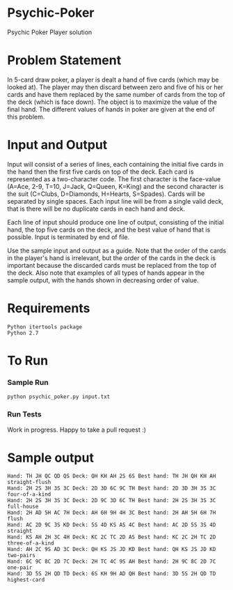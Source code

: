 # Psychic-Poker

Psychic Poker Player solution

# Problem Statement

In 5-card draw poker, a player is dealt a hand of five cards (which may be 
looked at).  The player may then discard between zero and five of his or her 
cards and have them replaced by the same number of cards from the top of 
the deck (which is face down).  The object is to maximize the value of the 
final hand.  The different values of hands in poker are given at the end of 
this problem.

# Input and Output

Input will consist of a series of lines, each containing the initial five cards in the hand then the first five cards on top of the deck. Each card is represented as a two-character code. The first character is the face-value (A=Ace, 2-9, T=10, J=Jack, Q=Queen, K=King) and the second character is the suit (C=Clubs, D=Diamonds, H=Hearts, S=Spades). Cards will be separated by single spaces. Each input line will be from a single valid deck, that is there will be no duplicate cards in each hand and deck.

Each line of input should produce one line of output, consisting of the initial hand, the top five cards on the deck, and the best value of hand that is possible. Input is terminated by end of file.

Use the sample input and output as a guide. Note that the order of the cards in the player's hand is irrelevant, but the order of the cards in the deck is important because the discarded cards must be replaced from the top of the deck. Also note that examples of all types of hands appear in the sample output, with the hands shown in decreasing order of value.

# Requirements 
```
Python itertools package
Python 2.7
```

# To Run

### Sample Run

```
python psychic_poker.py input.txt
```

### Run Tests

Work in progress. Happy to take a pull request :)

# Sample output

```
Hand: TH JH QC QD QS Deck: QH KH AH 2S 6S Best hand: TH JH QH KH AH straight-flush
Hand: 2H 2S 3H 3S 3C Deck: 2D 3D 6C 9C TH Best hand: 2D 3D 3H 3S 3C four-of-a-kind
Hand: 2H 2S 3H 3S 3C Deck: 2D 9C 3D 6C TH Best hand: 2H 2S 3H 3S 3C full-house
Hand: 2H AD 5H AC 7H Deck: AH 6H 9H 4H 3C Best hand: 2H AH 5H 6H 7H flush
Hand: AC 2D 9C 3S KD Deck: 5S 4D KS AS 4C Best hand: AC 2D 5S 3S 4D straight
Hand: KS AH 2H 3C 4H Deck: KC 2C TC 2D AS Best hand: KC 2C 2H TC 2D three-of-a-kind
Hand: AH 2C 9S AD 3C Deck: QH KS JS JD KD Best hand: QH KS JS JD KD two-pairs
Hand: 6C 9C 8C 2D 7C Deck: 2H TC 4C 9S AH Best hand: 2H 9C 8C 2D 7C one-pair
Hand: 3D 5S 2H QD TD Deck: 6S KH 9H AD QH Best hand: 3D 5S 2H QD TD highest-card 
```

